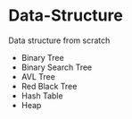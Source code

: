 # Data-Structure
Data structure from scratch
- Binary Tree
- Binary Search Tree
- AVL Tree
- Red Black Tree
- Hash Table
- Heap